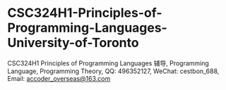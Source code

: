 # CSC324H1-Principles-of-Programming-Languages-University-of-Toronto
CSC324H1 Principles of Programming Languages 辅导, Programming Language, Programming Theory, QQ: 496352127, WeChat: cestbon_688, Email: accoder_overseas@163.com
